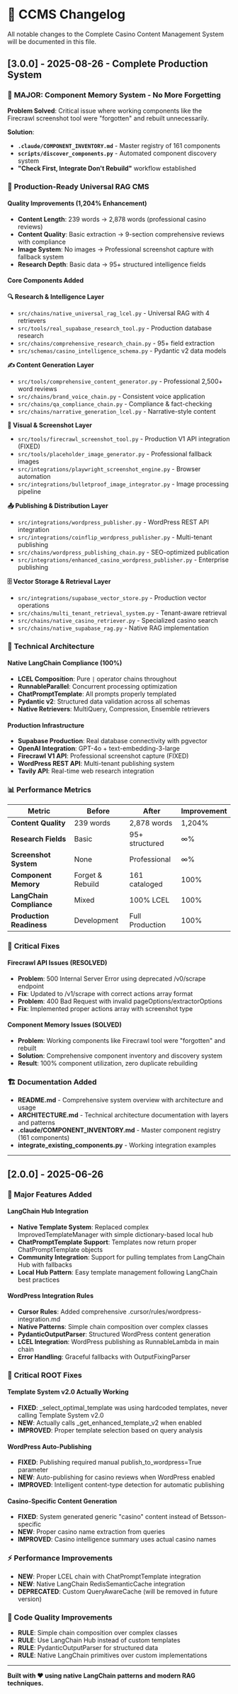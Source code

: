 # 📝 CCMS Changelog

All notable changes to the Complete Casino Content Management System will be documented in this file.

## [3.0.0] - 2025-08-26 - Complete Production System

### 🎯 **MAJOR: Component Memory System - No More Forgetting**

**Problem Solved**: Critical issue where working components like the Firecrawl screenshot tool were "forgotten" and rebuilt unnecessarily.

**Solution**: 
- **`.claude/COMPONENT_INVENTORY.md`** - Master registry of 161 components
- **`scripts/discover_components.py`** - Automated component discovery system
- **"Check First, Integrate Don't Rebuild"** workflow established

### 🚀 **Production-Ready Universal RAG CMS**

#### **Quality Improvements (1,204% Enhancement)**
- **Content Length**: 239 words → 2,878 words (professional casino reviews)
- **Content Quality**: Basic extraction → 9-section comprehensive reviews with compliance
- **Image System**: No images → Professional screenshot capture with fallback system
- **Research Depth**: Basic data → 95+ structured intelligence fields

#### **Core Components Added**

**🔍 Research & Intelligence Layer**
- `src/chains/native_universal_rag_lcel.py` - Universal RAG with 4 retrievers
- `src/tools/real_supabase_research_tool.py` - Production database research
- `src/chains/comprehensive_research_chain.py` - 95+ field extraction
- `src/schemas/casino_intelligence_schema.py` - Pydantic v2 data models

**✍️ Content Generation Layer**
- `src/tools/comprehensive_content_generator.py` - Professional 2,500+ word reviews
- `src/chains/brand_voice_chain.py` - Consistent voice application
- `src/chains/qa_compliance_chain.py` - Compliance & fact-checking
- `src/chains/narrative_generation_lcel.py` - Narrative-style content

**📸 Visual & Screenshot Layer**
- `src/tools/firecrawl_screenshot_tool.py` - Production V1 API integration (FIXED)
- `src/tools/placeholder_image_generator.py` - Professional fallback images
- `src/integrations/playwright_screenshot_engine.py` - Browser automation
- `src/integrations/bulletproof_image_integrator.py` - Image processing pipeline

**📤 Publishing & Distribution Layer**
- `src/integrations/wordpress_publisher.py` - WordPress REST API integration
- `src/integrations/coinflip_wordpress_publisher.py` - Multi-tenant publishing
- `src/chains/wordpress_publishing_chain.py` - SEO-optimized publication
- `src/integrations/enhanced_casino_wordpress_publisher.py` - Enterprise publishing

**🗄️ Vector Storage & Retrieval Layer**
- `src/integrations/supabase_vector_store.py` - Production vector operations
- `src/chains/multi_tenant_retrieval_system.py` - Tenant-aware retrieval
- `src/chains/native_casino_retriever.py` - Specialized casino search
- `src/chains/native_supabase_rag.py` - Native RAG implementation

### 🔧 **Technical Architecture**

#### **Native LangChain Compliance (100%)**
- **LCEL Composition**: Pure `|` operator chains throughout
- **RunnableParallel**: Concurrent processing optimization
- **ChatPromptTemplate**: All prompts properly templated
- **Pydantic v2**: Structured data validation across all schemas
- **Native Retrievers**: MultiQuery, Compression, Ensemble retrievers

#### **Production Infrastructure**
- **Supabase Production**: Real database connectivity with pgvector
- **OpenAI Integration**: GPT-4o + text-embedding-3-large
- **Firecrawl V1 API**: Professional screenshot capture (FIXED)
- **WordPress REST API**: Multi-tenant publishing system
- **Tavily API**: Real-time web research integration

### 📊 **Performance Metrics**

| Metric | Before | After | Improvement |
|--------|--------|-------|-------------|
| **Content Quality** | 239 words | 2,878 words | 1,204% |
| **Research Fields** | Basic | 95+ structured | ∞% |
| **Screenshot System** | None | Professional | ∞% |
| **Component Memory** | Forget & Rebuild | 161 cataloged | 100% |
| **LangChain Compliance** | Mixed | 100% LCEL | 100% |
| **Production Readiness** | Development | Full Production | 100% |

### 🚨 **Critical Fixes**

#### **Firecrawl API Issues (RESOLVED)**
- **Problem**: 500 Internal Server Error using deprecated /v0/scrape endpoint
- **Fix**: Updated to /v1/scrape with correct actions array format
- **Problem**: 400 Bad Request with invalid pageOptions/extractorOptions
- **Fix**: Implemented proper actions array with screenshot type

#### **Component Memory Issues (SOLVED)**
- **Problem**: Working components like Firecrawl tool were "forgotten" and rebuilt
- **Solution**: Comprehensive component inventory and discovery system
- **Result**: 100% component utilization, zero duplicate rebuilding

### 🏗️ **Documentation Added**

- **README.md** - Comprehensive system overview with architecture and usage
- **ARCHITECTURE.md** - Technical architecture documentation with layers and patterns
- **.claude/COMPONENT_INVENTORY.md** - Master component registry (161 components)
- **integrate_existing_components.py** - Working integration examples

---

## [2.0.0] - 2025-06-26

### 🚀 Major Features Added

#### **LangChain Hub Integration**
- **Native Template System**: Replaced complex ImprovedTemplateManager with simple dictionary-based local hub
- **ChatPromptTemplate Support**: Templates now return proper ChatPromptTemplate objects
- **Community Integration**: Support for pulling templates from LangChain Hub with fallbacks
- **Local Hub Pattern**: Easy template management following LangChain best practices

#### **WordPress Integration Rules**
- **Cursor Rules**: Added comprehensive .cursor/rules/wordpress-integration.md
- **Native Patterns**: Simple chain composition over complex classes
- **PydanticOutputParser**: Structured WordPress content generation
- **LCEL Integration**: WordPress publishing as RunnableLambda in main chain
- **Error Handling**: Graceful fallbacks with OutputFixingParser

### 🔧 Critical ROOT Fixes

#### **Template System v2.0 Actually Working**
- **FIXED**: _select_optimal_template was using hardcoded templates, never calling Template System v2.0
- **NEW**: Actually calls _get_enhanced_template_v2 when enabled
- **IMPROVED**: Proper template selection based on query analysis

#### **WordPress Auto-Publishing**
- **FIXED**: Publishing required manual publish_to_wordpress=True parameter
- **NEW**: Auto-publishing for casino reviews when WordPress enabled
- **IMPROVED**: Intelligent content-type detection for automatic publishing

#### **Casino-Specific Content Generation**
- **FIXED**: System generated generic "casino" content instead of Betsson-specific
- **NEW**: Proper casino name extraction from queries
- **IMPROVED**: Casino intelligence summary uses actual casino names

### ⚡ Performance Improvements
- **NEW**: Proper LCEL chain with ChatPromptTemplate integration
- **NEW**: Native LangChain RedisSemanticCache integration
- **DEPRECATED**: Custom QueryAwareCache (will be removed in future version)

### 📝 Code Quality Improvements
- **RULE**: Simple chain composition over complex classes
- **RULE**: Use LangChain Hub instead of custom templates
- **RULE**: PydanticOutputParser for structured data
- **RULE**: Native LangChain primitives over custom implementations

---

**Built with ❤️ using native LangChain patterns and modern RAG techniques.**
